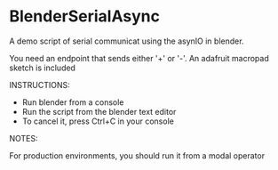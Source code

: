 # BlenderSerialAsync
A demo script of serial communicat using the asynIO in blender. 

You need an endpoint that sends either '+' or '-'.
An adafruit macropad sketch is included

INSTRUCTIONS:

- Run blender from a console
- Run the script from the blender text editor
- To cancel it, press Ctrl+C in your console

NOTES:

For production environments, you should run it from a modal operator

